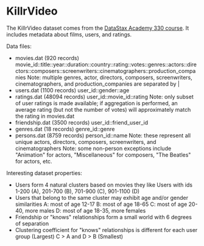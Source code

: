 # KillrVideo

The KillrVideo dataset comes from the [DataStax Academy 330 course](https://academy.datastax.com/resources/ds330-datastax-enterprise-graph).  It includes metadata about films, users, and ratings.

Data files:

* movies.dat (920 records)
  movie_id::title::year::duration::country::rating::votes::genres::actors::directors::composers::screenwriters::cinematographers::production_companies
  Note: multiple genres, actor, directors, composers, screenwriters, cinematographers, and production_companies are separated by |
* users.dat (1100 records)
  user_id::gender::age
* ratings.dat (48094 records)
  user_id::movie_id::rating
  Note: only subset of user ratings is made available; if aggregation is performed, an average rating (but not the number of votes) will approximately match the rating in movies.dat
* friendship.dat (3500 records)
  user_id::friend_user_id
* genres.dat (18 records)
  genre_id::genre
* persons.dat (8759 records)
  person_id::name
  Note: these represent all unique actors, directors, composers, screenwriters, and cinematographers
  Note: some non-person exceptions include "Animation" for actors, "Miscellaneous" for composers, "The Beatles" for actors, etc. 

Interesting dataset properties:

* Users form 4 natural clusters based on movies they like
  Users with ids 1-200 (A), 201-700 (B), 701-900 (C), 901-1100 (D)
* Users that belong to the same cluster may exhibit age and/or gender similarities 
  A: most of age 12-17
  B: most of age 18-65
  C: most of age 20-40, more males
  D: most of age 18-35, more females
* Friendship or "knows" relationships form a small world with 6 degrees of separation
* Clustering coefficient for "knows" relationships is different for each user group
  (Largest) C > A and D > B (Smallest)